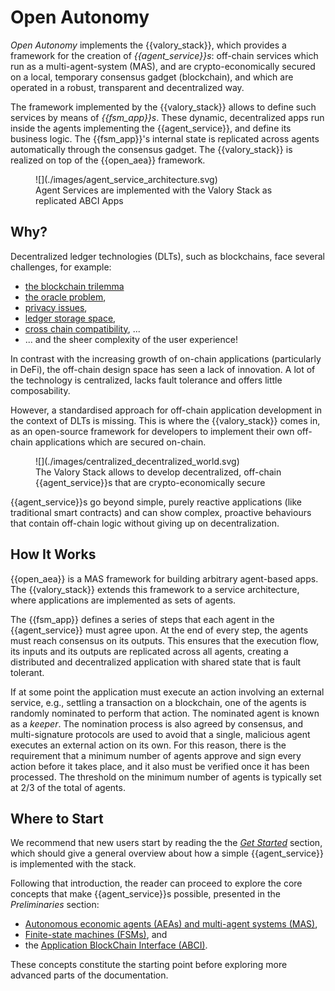 # Open Autonomy

_Open Autonomy_ implements the {{valory_stack}}, which provides a framework for the creation of _{{agent_service}}s_: off-chain services which run as a multi-agent-system (MAS), and are crypto-economically secured on a local, temporary consensus gadget (blockchain), and which are operated in a robust, transparent and decentralized way.

The framework implemented by the {{valory_stack}} allows to define such services by means of _{{fsm_app}}s_. These dynamic, decentralized apps run inside the agents implementing the {{agent_service}}, and define its business logic. The {{fsm_app}}'s internal state is replicated across agents automatically through the consensus gadget. The {{valory_stack}} is realized on top of the {{open_aea}} framework.

<figure markdown>
![](./images/agent_service_architecture.svg)
<figcaption>Agent Services are implemented with the Valory Stack as replicated ABCI Apps</figcaption>
</figure>

## Why?
Decentralized ledger technologies (DLTs), such as blockchains, face several challenges, for example:

* [the blockchain trilemma](https://www.ledger.com/academy/what-is-the-blockchain-trilemma)
* [the oracle problem](https://encyclopedia.pub/entry/2959),
* [privacy issues](https://en.wikipedia.org/wiki/Privacy_and_blockchain),
* [ledger storage space](https://cointelegraph.com/news/how-can-blockchain-improve-data-storage),
* [cross chain compatibility](https://101blockchains.com/blockchain-interoperability/), ...
* ... and the sheer complexity of the user experience!

In contrast with the increasing growth of on-chain applications (particularly in DeFi), the off-chain design space has seen a lack of innovation. A lot of the technology is centralized, lacks fault tolerance and offers little composability.


However, a standardised approach for off-chain application development in the context of DLTs is missing. This is where the {{valory_stack}} comes in, as an open-source framework for developers to implement their own off-chain applications which are secured on-chain.


<figure markdown>
![](./images/centralized_decentralized_world.svg)
<figcaption>The Valory Stack allows to develop decentralized, off-chain {{agent_service}}s that are crypto-economically secure</figcaption>
</figure>


{{agent_service}}s go beyond simple, purely
reactive applications (like traditional smart contracts) and can show complex, proactive behaviours that contain off-chain logic without giving up on decentralization.


## How It Works

{{open_aea}} is a MAS framework for building
arbitrary agent-based apps. The {{valory_stack}} extends this framework to a service architecture, where applications are implemented as sets of agents.

The {{fsm_app}} defines a series of steps that each agent in the {{agent_service}} must agree upon. At the end of every step, the agents must reach consensus on its outputs. This ensures that the execution flow, its
inputs and its outputs are replicated across all agents, creating a distributed and
decentralized application with shared state that is fault tolerant.

If at some point the application must execute an action involving an external service, e.g.,
settling a transaction on a blockchain, one of the agents is randomly nominated to perform that action. The nominated agent is known as a _keeper_. The nomination process is also agreed by consensus, and multi-signature protocols are used to avoid that a single, malicious agent executes an external action on its own.
For this reason, there is the requirement that a minimum number of agents approve and sign every action before it takes place, and it also must be verified once it has been processed. The threshold on the minimum number of agents is typically set at 2/3 of the total of agents.

## Where to Start

We recommend that new users start by reading the the [_Get Started_](./get_started.md) section, which should give a general overview about how a simple {{agent_service}} is implemented with the stack.

Following that introduction, the reader can proceed to explore the core concepts that make {{agent_service}}s possible, presented in the _Preliminaries_ section:

- [Autonomous economic agents (AEAs) and multi-agent systems (MAS)](./aea.md),
- [Finite-state machines (FSMs)](./fsm.md), and
- the [Application BlockChain Interface (ABCI)](./abci.md).

These concepts constitute the starting point before exploring more advanced parts of the documentation.
